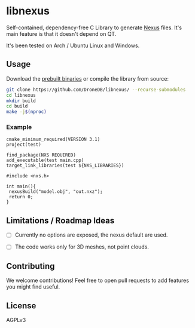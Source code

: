 # libnexus

Self-contained, dependency-free C Library to generate [Nexus](https://github.com/cnr-isti-vclab/nexus) files. It's main feature is that it doesn't depend on QT.

It's been tested on Arch / Ubuntu Linux and Windows.

## Usage

Download the [prebuilt binaries](https://github.com/DroneDB/libnexus/releases) or compile the library from source:

```bash
git clone https://github.com/DroneDB/libnexus/ --recurse-submodules
cd libnexus
mkdir build
cd build
make -j$(nproc)
```

### Example

```
cmake_minimum_required(VERSION 3.1)
project(test)

find_package(NXS REQUIRED)
add_executable(test main.cpp)
target_link_libraries(test ${NXS_LIBRARIES})
```

```
#include <nxs.h>

int main(){
 nexusBuild("model.obj", "out.nxz");
 return 0;
}
```

## Limitations / Roadmap Ideas

 - [ ] Currently no options are exposed, the nexus default are used.
 - [ ] The code works only for 3D meshes, not point clouds.


## Contributing

We welcome contributions! Feel free to open pull requests to add features you might find useful.

## License

AGPLv3